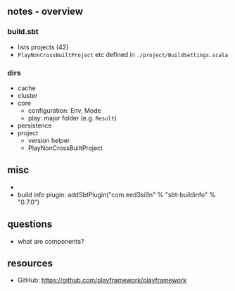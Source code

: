 
## notes - overview

### build.sbt

* lists projects (42)
* `PlayNonCrossBuiltProject` etc defined in `./project/BuildSettings.scala`

### dirs

* cache
* cluster
* core
    - configuration: Env, Mode
    - play: major folder (e.g. `Result`)
* persistence
* project
    - version helper
    - PlayNonCrossBuiltProject

## misc

* 
* build info plugin: addSbtPlugin("com.eed3si9n" % "sbt-buildinfo" % "0.7.0")

## questions

* what are components?

## resources

* GitHub: https://github.com/playframework/playframework
